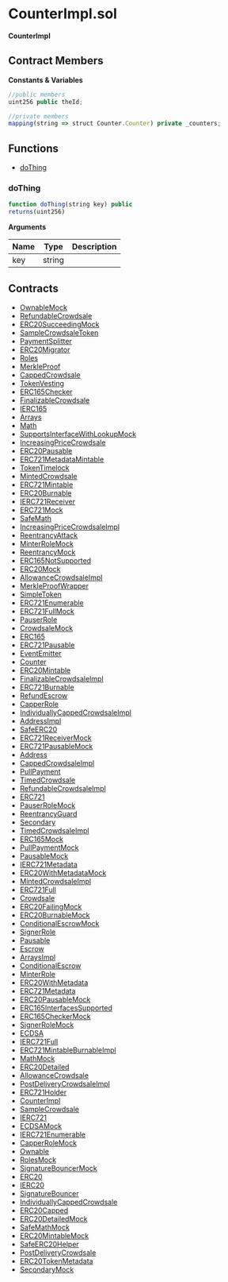 ﻿# CounterImpl.sol

**CounterImpl**

## Contract Members
**Constants & Variables**

```js
//public members
uint256 public theId;

//private members
mapping(string => struct Counter.Counter) private _counters;
```

## Functions

- [doThing](#dothing)

### doThing

```js
function doThing(string key) public
returns(uint256)
```

**Arguments**

| Name        | Type           | Description  |
| ------------- |------------- | -----|
| key | string |  | 

## Contracts

- [OwnableMock](OwnableMock.md)
- [RefundableCrowdsale](RefundableCrowdsale.md)
- [ERC20SucceedingMock](ERC20SucceedingMock.md)
- [SampleCrowdsaleToken](SampleCrowdsaleToken.md)
- [PaymentSplitter](PaymentSplitter.md)
- [ERC20Migrator](ERC20Migrator.md)
- [Roles](Roles.md)
- [MerkleProof](MerkleProof.md)
- [CappedCrowdsale](CappedCrowdsale.md)
- [TokenVesting](TokenVesting.md)
- [ERC165Checker](ERC165Checker.md)
- [FinalizableCrowdsale](FinalizableCrowdsale.md)
- [IERC165](IERC165.md)
- [Arrays](Arrays.md)
- [Math](Math.md)
- [SupportsInterfaceWithLookupMock](SupportsInterfaceWithLookupMock.md)
- [IncreasingPriceCrowdsale](IncreasingPriceCrowdsale.md)
- [ERC20Pausable](ERC20Pausable.md)
- [ERC721MetadataMintable](ERC721MetadataMintable.md)
- [TokenTimelock](TokenTimelock.md)
- [MintedCrowdsale](MintedCrowdsale.md)
- [ERC721Mintable](ERC721Mintable.md)
- [ERC20Burnable](ERC20Burnable.md)
- [IERC721Receiver](IERC721Receiver.md)
- [ERC721Mock](ERC721Mock.md)
- [SafeMath](SafeMath.md)
- [IncreasingPriceCrowdsaleImpl](IncreasingPriceCrowdsaleImpl.md)
- [ReentrancyAttack](ReentrancyAttack.md)
- [MinterRoleMock](MinterRoleMock.md)
- [ReentrancyMock](ReentrancyMock.md)
- [ERC165NotSupported](ERC165NotSupported.md)
- [ERC20Mock](ERC20Mock.md)
- [AllowanceCrowdsaleImpl](AllowanceCrowdsaleImpl.md)
- [MerkleProofWrapper](MerkleProofWrapper.md)
- [SimpleToken](SimpleToken.md)
- [ERC721Enumerable](ERC721Enumerable.md)
- [ERC721FullMock](ERC721FullMock.md)
- [PauserRole](PauserRole.md)
- [CrowdsaleMock](CrowdsaleMock.md)
- [ERC165](ERC165.md)
- [ERC721Pausable](ERC721Pausable.md)
- [EventEmitter](EventEmitter.md)
- [Counter](Counter.md)
- [ERC20Mintable](ERC20Mintable.md)
- [FinalizableCrowdsaleImpl](FinalizableCrowdsaleImpl.md)
- [ERC721Burnable](ERC721Burnable.md)
- [RefundEscrow](RefundEscrow.md)
- [CapperRole](CapperRole.md)
- [IndividuallyCappedCrowdsaleImpl](IndividuallyCappedCrowdsaleImpl.md)
- [AddressImpl](AddressImpl.md)
- [SafeERC20](SafeERC20.md)
- [ERC721ReceiverMock](ERC721ReceiverMock.md)
- [ERC721PausableMock](ERC721PausableMock.md)
- [Address](Address.md)
- [CappedCrowdsaleImpl](CappedCrowdsaleImpl.md)
- [PullPayment](PullPayment.md)
- [TimedCrowdsale](TimedCrowdsale.md)
- [RefundableCrowdsaleImpl](RefundableCrowdsaleImpl.md)
- [ERC721](ERC721.md)
- [PauserRoleMock](PauserRoleMock.md)
- [ReentrancyGuard](ReentrancyGuard.md)
- [Secondary](Secondary.md)
- [TimedCrowdsaleImpl](TimedCrowdsaleImpl.md)
- [ERC165Mock](ERC165Mock.md)
- [PullPaymentMock](PullPaymentMock.md)
- [PausableMock](PausableMock.md)
- [IERC721Metadata](IERC721Metadata.md)
- [ERC20WithMetadataMock](ERC20WithMetadataMock.md)
- [MintedCrowdsaleImpl](MintedCrowdsaleImpl.md)
- [ERC721Full](ERC721Full.md)
- [Crowdsale](Crowdsale.md)
- [ERC20FailingMock](ERC20FailingMock.md)
- [ERC20BurnableMock](ERC20BurnableMock.md)
- [ConditionalEscrowMock](ConditionalEscrowMock.md)
- [SignerRole](SignerRole.md)
- [Pausable](Pausable.md)
- [Escrow](Escrow.md)
- [ArraysImpl](ArraysImpl.md)
- [ConditionalEscrow](ConditionalEscrow.md)
- [MinterRole](MinterRole.md)
- [ERC20WithMetadata](ERC20WithMetadata.md)
- [ERC721Metadata](ERC721Metadata.md)
- [ERC20PausableMock](ERC20PausableMock.md)
- [ERC165InterfacesSupported](ERC165InterfacesSupported.md)
- [ERC165CheckerMock](ERC165CheckerMock.md)
- [SignerRoleMock](SignerRoleMock.md)
- [ECDSA](ECDSA.md)
- [IERC721Full](IERC721Full.md)
- [ERC721MintableBurnableImpl](ERC721MintableBurnableImpl.md)
- [MathMock](MathMock.md)
- [ERC20Detailed](ERC20Detailed.md)
- [AllowanceCrowdsale](AllowanceCrowdsale.md)
- [PostDeliveryCrowdsaleImpl](PostDeliveryCrowdsaleImpl.md)
- [ERC721Holder](ERC721Holder.md)
- [CounterImpl](CounterImpl.md)
- [SampleCrowdsale](SampleCrowdsale.md)
- [IERC721](IERC721.md)
- [ECDSAMock](ECDSAMock.md)
- [IERC721Enumerable](IERC721Enumerable.md)
- [CapperRoleMock](CapperRoleMock.md)
- [Ownable](Ownable.md)
- [RolesMock](RolesMock.md)
- [SignatureBouncerMock](SignatureBouncerMock.md)
- [ERC20](ERC20.md)
- [IERC20](IERC20.md)
- [SignatureBouncer](SignatureBouncer.md)
- [IndividuallyCappedCrowdsale](IndividuallyCappedCrowdsale.md)
- [ERC20Capped](ERC20Capped.md)
- [ERC20DetailedMock](ERC20DetailedMock.md)
- [SafeMathMock](SafeMathMock.md)
- [ERC20MintableMock](ERC20MintableMock.md)
- [SafeERC20Helper](SafeERC20Helper.md)
- [PostDeliveryCrowdsale](PostDeliveryCrowdsale.md)
- [ERC20TokenMetadata](ERC20TokenMetadata.md)
- [SecondaryMock](SecondaryMock.md)

